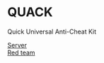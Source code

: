 # QUACK
Quick Universal Anti-Cheat Kit

[Server](https://github.com/JonathanBerkeley/Quack-server/)    
[Red team](https://github.com/JonathanBerkeley/Quack/tree/main/Red%20team)    